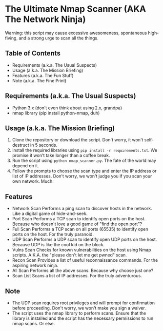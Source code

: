 # The Ultimate Nmap Scanner (AKA The Network Ninja)

Warning: this script may cause excessive awesomeness, spontaneous high-fiving, and a strong urge to scan all the things.

## Table of Contents

- Requirements (a.k.a. The Usual Suspects)
- Usage (a.k.a. The Mission Briefing)
- Features (a.k.a. The Fun Stuff)
- Note (a.k.a. The Fine Print)

## Requirements (a.k.a. The Usual Suspects)

- Python 3.x (don't even think about using 2.x, grandpa)
- nmap library (pip install python-nmap, duh)

## Usage (a.k.a. The Mission Briefing)

1. Clone the repository or download the script. Don't worry, it won't self-destruct in 5 seconds.
2. Install the required libraries using `pip install -r requirements.txt`. We promise it won't take longer than a coffee break.
3. Run the script using `python nmap_scanner.py`. The fate of the world may depend on it.
4. Follow the prompts to choose the scan type and enter the IP address or list of IP addresses. Don't worry, we won't judge you if you scan your own network. Much.

## Features

- Network Scan
  Performs a ping scan to discover hosts in the network. Like a digital game of hide-and-seek.
- Port Scan
  Performs a TCP scan to identify open ports on the host. Because who doesn't love a good game of "find the open port"?
- Full Scan
  Performs a TCP scan on all ports (65535) to identify open ports on the host. For the truly paranoid.
- UDP Scan
  Performs a UDP scan to identify open UDP ports on the host. Because UDP is like the cool kid on the block.
- Vulns Scan
  Checks for known vulnerabilities on the host using Nmap scripts. A.K.A. the "please don't let me get pwned" scan.
- Recon Scan
  Provides a list of useful reconnaissance commands. For the aspiring network ninja.
- All Scan
  Performs all the above scans. Because why choose just one?
- Scan List
  Scans a list of IP addresses. For the truly adventurous.

## Note

- The UDP scan requires root privileges and will prompt for confirmation before proceeding. Don't worry, we won't make you sign a waiver.
- The script uses the nmap library to perform scans. Ensure that the library is installed and the script has the necessary permissions to run nmap scans. Or else.
